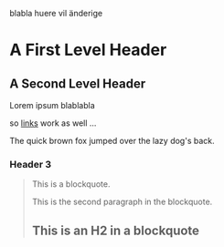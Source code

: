 blabla huere vil änderige





A First Level Header
====================

A Second Level Header
---------------------

Lorem ipsum blablabla

so [links](http://www.google.com) work as well ...

The quick brown fox jumped over the lazy
dog's back.

### Header 3

> This is a blockquote.
> 
> This is the second paragraph in the blockquote.
>
> ## This is an H2 in a blockquote

